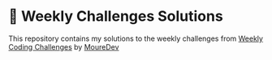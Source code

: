 # 📆 Weekly Challenges Solutions

This repository contains my solutions to the weekly challenges from [Weekly Coding Challenges](https://github.com/mouredev/retos-programacion-2023) by [MoureDev](https://github.com/mouredev)
